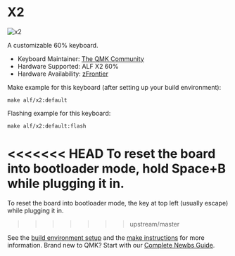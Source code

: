# X2

![x2](https://cdn.shopify.com/s/files/1/1674/0405/products/1_088c2862-1f68-4fdd-a346-965208c3a3de_1024x1024.png?v=1511296076)

A customizable 60% keyboard.

* Keyboard Maintainer: [The QMK Community](https://github.com/qmk)
* Hardware Supported: ALF X2 60%
* Hardware Availability: [zFrontier](https://en.zfrontier.com/products/group-buy-alf-x2-60)

Make example for this keyboard (after setting up your build environment):

    make alf/x2:default

Flashing example for this keyboard:

    make alf/x2:default:flash

<<<<<<< HEAD
To reset the board into bootloader mode, hold Space+B while plugging it in.
=======
To reset the board into bootloader mode, the key at top left (usually escape) while plugging it in.
>>>>>>> upstream/master

See the [build environment setup](https://docs.qmk.fm/#/getting_started_build_tools) and the [make instructions](https://docs.qmk.fm/#/getting_started_make_guide) for more information. Brand new to QMK? Start with our [Complete Newbs Guide](https://docs.qmk.fm/#/newbs).
